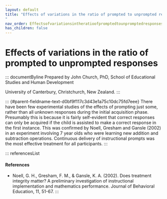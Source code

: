 ```yaml
---
layout: default
title: "Effects of variations in the ratio of prompted to unprompted responses 
"
nav_order: Effectsofvariationsintheratioofpromptedtounpromptedresponses
has_children: false
---
```

# Effects of variations in the ratio of prompted to unprompted responses 


::: documentByline
Prepared by John Church, PhD, School of Educational Studies and Human
Development

University of Canterbury, Christchurch, New Zealand.
:::

::: {#parent-fieldname-text-d0bf9f117c3d43e1a75c10dc75fd7eee}
There have been few experimental studies of the effects of prompting
just some, rather than all unknown responses during the initial
acquisition phase. Presumably this is because it is fairly self-evident
that correct responses can only be acquired if the child is assisted to
make a correct response in the first instance. This was confirmed by
Noell, Gresham and Gansle (2002) in an experiment involving 7 year olds
who were learning new addition and subtraction operations. Continuous
delivery of instructional prompts was the most effective treatment for
all participants.
:::

::: referencesList
#### References

-   Noell, G. H., Gresham, F. M., & Gansle, K. A. (2002). Does treatment
    integrity matter? A preliminary investigation of instructional
    implementation and mathematics performance. Journal of Behavioral
    Education, 11, 51-67.
:::
